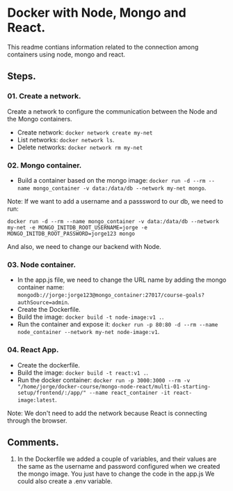 # Docker with Node, Mongo and React.

This readme contians information related to the connection among containers using node, mongo and react.

## Steps.

### 01. Create a network.

Create a network to configure the communication between the Node and the Mongo containers.

* Create network: `docker network create my-net`
* List networks: `docker network ls`.
* Delete networks: `docker network rm my-net`

### 02. Mongo container.

* Build a container based on the mongo image: `docker run -d --rm --name mongo_container -v data:/data/db --network my-net mongo`.

Note: If we want to add a username and a passsword to our db, we need to run: 

```
docker run -d --rm --name mongo_container -v data:/data/db --network my-net -e MONGO_INITDB_ROOT_USERNAME=jorge -e MONGO_INITDB_ROOT_PASSWORD=jorge123 mongo
```    
And also, we need to change our backend with Node.

### 03. Node container.

* In the app.js file, we need to change the URL name by adding the mongo container name: `mongodb://jorge:jorge123@mongo_container:27017/course-goals?authSource=admin`.
* Create the Dockerfile.
* Build the image: `docker build -t node-image:v1 .`.
* Run the container and expose it: `docker run -p 80:80 -d --rm --name node_container --network my-net node-image:v1`.

### 04. React App.

* Create the dockerfile.
* Build the image: `docker build -t react:v1 .`.
* Run the docker container: `docker run -p 3000:3000 --rm -v "/home/jorge/docker-course/mongo-node-react/multi-01-starting-setup/frontend/:/app/" --name react_container -it react-image:latest`.

Note: We don't need to add the network because React is connecting through the browser.

## Comments.

1. In the Dockerfile we added a couple of variables, and their values are the same as the username and password configured when we created the mongo image. You just have to change the code in the app.js 
We could also create a .env variable.